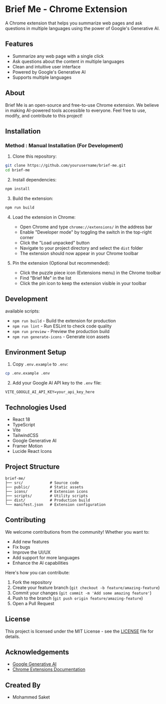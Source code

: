 # Brief Me - Chrome Extension

A Chrome extension that helps you summarize web pages and ask questions in multiple languages using the power of Google's Generative AI.

## Features

- Summarize any web page with a single click
- Ask questions about the content in multiple languages
- Clean and intuitive user interface
- Powered by Google's Generative AI
- Supports multiple languages

## About

Brief Me is an open-source and free-to-use Chrome extension. We believe in making AI-powered tools accessible to everyone. Feel free to use, modify, and contribute to this project!

## Installation

### Method : Manual Installation (For Development)
1. Clone this repository:
```bash
git clone https://github.com/yourusername/brief-me.git
cd brief-me
```

2. Install dependencies:
```bash
npm install
```

3. Build the extension:
```bash
npm run build
```

4. Load the extension in Chrome:
   - Open Chrome and type `chrome://extensions/` in the address bar
   - Enable "Developer mode" by toggling the switch in the top-right corner
   - Click the "Load unpacked" button
   - Navigate to your project directory and select the `dist` folder
   - The extension should now appear in your Chrome toolbar

5. Pin the extension (Optional but recommended):
   - Click the puzzle piece icon (Extensions menu) in the Chrome toolbar
   - Find "Brief Me" in the list
   - Click the pin icon to keep the extension visible in your toolbar

## Development

available scripts:
- `npm run build` - Build the extension for production
- `npm run lint` - Run ESLint to check code quality
- `npm run preview` - Preview the production build
- `npm run generate-icons` - Generate icon assets

## Environment Setup

1. Copy `.env.example` to `.env`:
```bash
cp .env.example .env
```

2. Add your Google AI API key to the `.env` file:
```
VITE_GOOGLE_AI_API_KEY=your_api_key_here
```

## Technologies Used

- React 18
- TypeScript
- Vite
- TailwindCSS
- Google Generative AI
- Framer Motion
- Lucide React Icons

## Project Structure

```
brief-me/
├── src/            # Source code
├── public/         # Static assets
├── icons/          # Extension icons
├── scripts/        # Utility scripts
├── dist/           # Production build
└── manifest.json   # Extension configuration
```

## Contributing

We welcome contributions from the community! Whether you want to:
- Add new features
- Fix bugs
- Improve the UI/UX
- Add support for more languages
- Enhance the AI capabilities

Here's how you can contribute:
1. Fork the repository
2. Create your feature branch (`git checkout -b feature/amazing-feature`)
3. Commit your changes (`git commit -m 'Add some amazing feature'`)
4. Push to the branch (`git push origin feature/amazing-feature`)
5. Open a Pull Request

## License

This project is licensed under the MIT License - see the [LICENSE](LICENSE) file for details.

## Acknowledgements

- [Google Generative AI](https://ai.google.dev/)
- [Chrome Extensions Documentation](https://developer.chrome.com/docs/extensions/) 


## Created By
- Mohammed Saket